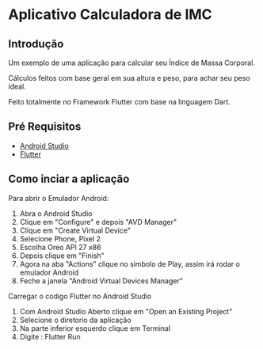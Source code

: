 # Aplicativo Calculadora de IMC

## Introdução

Um exemplo de uma aplicação para calcular seu Índice de Massa Corporal.

Cálculos feitos com base geral em sua altura e peso, para achar seu peso ideal.

Feito totalmente no Framework Flutter com base na linguagem Dart.

## Pré Requisitos

- [Android Studio](https://developer.android.com/studio)
- [Flutter](https://flutter.dev/docs/get-started/install)

## Como inciar a aplicação

Para abrir o Emulador Android:

01) Abra o Android Studio
2) Clique em "Configure" e depois "AVD Manager"
3) Clique em "Create Virtual Device"
4) Selecione Phone, Pixel 2
5) Escolha Oreo API 27 x86
6) Depois clique em "Finish"
7) Agora na aba "Actions" clique no simbolo de Play, assim irá rodar o emulador Android
8) Feche a janela "Android Virtual Devices Manager"

Carregar o codigo Flutter no Android Studio

01) Com Android Studio Aberto clique em "Open an Existing Project"
2) Selecione o diretorio da aplicação
3) Na parte inferior esquerdo clique em Terminal
4) Digite : Flutter Run
